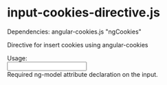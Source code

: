 # input-cookies-directive.js
Dependencies: angular-cookies.js "ngCookies"

Directive for insert cookies using angular-cookies

Usage: 
<code>
<input name="city" ng-model="city" type="text" input-cookie cookie-name="city" cookie-value="{{New York}}"/>
</code>
Required ng-model attribute declaration on the input.
